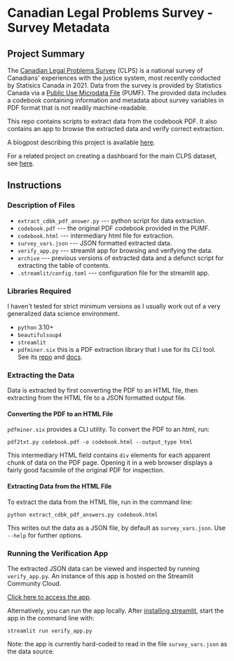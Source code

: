 # Canadian Legal Problems Survey - Survey Metadata
## Project Summary
The [Canadian Legal Problems
Survey](https://www.justice.gc.ca/eng/rp-pr/jr/survey-enquete.html) (CLPS) is a national survey of Canadians' experiences with the justice system, most recently conducted by Statisics Canada in 2021.
Data from the survey is provided by Statistics Canada via a [Public Use Microdata
File](https://www150.statcan.gc.ca/n1/pub/35-25-0002/352500022022001-eng.htm) (PUMF).
The provided data includes a codebook containing information and metadata about
 survey variables in PDF format that is not readily machine-readable.

This repo contains scripts to extract data from the codebook PDF.
It also contains an app to browse the extracted data and verify correct
extraction.

A blogpost describing this project is available
[here](https://mixedconclusions.com/blog/clps_survey_vars/).

For a related project on creating a dashboard for the main
CLPS dataset, see [here](
  https://github.com/andrewKOwong/clps_data
).

## Instructions
### Description of Files
- `extract_cdbk_pdf_answer.py` --- python script for data extraction.
- `codebook.pdf` --- the original PDF codebook provided in the PUMF.
- `codebook.html` --- intermediary html file for extraction.
- `survey_vars.json` --- JSON formatted extracted data.
- `verify_app.py` --- streamlit app for browsing and verifying the data.
- `archive` --- previous versions of extracted data and a defunct script for
  extracting the table of contents.
- `.streamlit/config.toml` --- configuration file for the streamlit app.


### Libraries Required
I haven't tested for strict minimum versions as I usually work out of a
very generalized data science environment.
- `python` 3.10+
- `beautifulsoup4`
- `streamlit`
- `pdfminer.six` this is a PDF extraction library that I use for its CLI tool.
  See its [repo](https://github.com/pdfminer/pdfminer.six) and [docs](https://pdfminersix.readthedocs.io/en/latest/).


### Extracting the Data
Data is extracted by first converting the PDF to an HTML file, then extracting
from the HTML file to a JSON formatted output file.
#### Converting the PDF to an HTML File
`pdfminer.six` provides a CLI utility. To convert the PDF to an html, run:
```
pdf2txt.py codebook.pdf -o codebook.html --output_type html
```
This intermediary HTML field contains `div` elements for each apparent chunk of
data on the PDF page. Opening it in a web browser displays a fairly good
facsimile of the original PDF for inspection.

#### Extracting Data from the HTML File
To extract the data from the HTML file, run in the command line:
```
python extract_cdbk_pdf_answers.py codebook.html
```
This writes out the data as a JSON file, by default as `survey_vars.json`. Use
`--help` for further options.



### Running the Verification App
The extracted JSON data can be viewed and inspected by running `verify_app.py`.
An instance of this app is hosted on the
Streamlit Community Cloud.

[Click here to access the app](https://clps-survey-variables.streamlit.app/).

Alternatively, you can run the app locally.
After [installing
streamlit](https://docs.streamlit.io/library/get-started/installation),
start the app in the command line with:
```
streamlit run verify_app.py
```
Note: the app is currently
hard-coded to read in the file `survey_vars.json` as the data source.